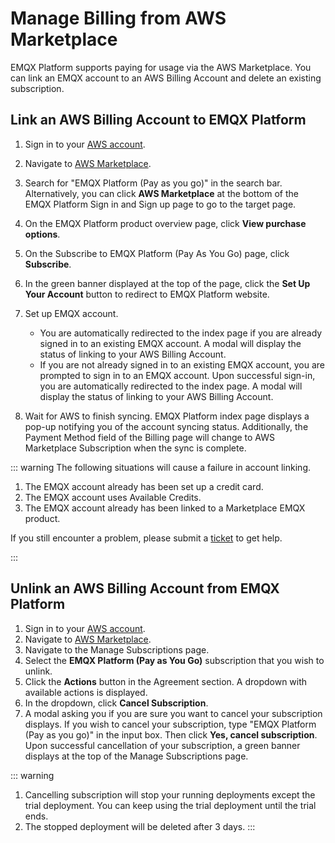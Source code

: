 # Manage Billing from AWS Marketplace

EMQX Platform supports paying for usage via the AWS Marketplace. You can link an EMQX account to an AWS Billing Account and delete an existing subscription.


## Link an AWS Billing Account to EMQX Platform

1. Sign in to your [AWS account](https://aws.amazon.com/cn/console/).
2. Navigate to [AWS Marketplace](https://aws.amazon.com/marketplace).
3. Search for "EMQX Platform (Pay as you go)" in the search bar. Alternatively, you can click **AWS Marketplace** at the bottom of the EMQX Platform Sign in and Sign up page to go to the target page.
4. On the EMQX Platform product overview page, click **View purchase options**.
5. On the Subscribe to EMQX Platform (Pay As You Go) page, click **Subscribe**.
6. In the green banner displayed at the top of the page, click the **Set Up Your Account** button to redirect to EMQX Platform website. 
7. Set up EMQX account.

	- You are automatically redirected to the index page if you are already signed in to an existing EMQX account. A modal will display the status of linking to your AWS Billing Account.
	- If you are not already signed in to an existing EMQX account, you are prompted to sign in to an EMQX account. Upon successful sign-in, you are automatically redirected to the index page. A modal will display the status of linking to your AWS Billing Account.
8. Wait for AWS to finish syncing.
	EMQX Platform index page displays a pop-up notifying you of the account syncing status. Additionally, the Payment Method field of the Billing page will change to AWS Marketplace Subscription when the sync is complete.

::: warning
The following situations will cause a failure in account linking.

1. The EMQX account already has been set up a credit card.
2. The EMQX account uses Available Credits.
3. The EMQX account already has been linked to a Marketplace EMQX product.

If you still encounter a problem, please submit a [ticket](../feature/tickets.md) to get help.

:::


## Unlink an AWS Billing Account from EMQX Platform

1. Sign in to your [AWS account](https://aws.amazon.com/cn/console/).
2. Navigate to [AWS Marketplace](https://aws.amazon.com/marketplace).
3. Navigate to the Manage Subscriptions page.
4. Select the **EMQX Platform (Pay as You Go)** subscription that you wish to unlink.
5. Click the **Actions** button in the Agreement section. A dropdown with available actions is displayed.
6. In the dropdown, click **Cancel Subscription**.
7. A modal asking you if you are sure you want to cancel your subscription displays. If you wish to cancel your subscription, type "EMQX Platform (Pay as you go)" in the input box. Then click **Yes, cancel subscription**. Upon successful cancellation of your subscription, a green banner displays at the top of the Manage Subscriptions page.

::: warning
1. Cancelling subscription will stop your running deployments except the trial deployment. You can keep using the trial deployment until the trial ends.
2. The stopped deployment will be deleted after 3 days.
:::



